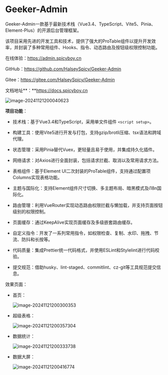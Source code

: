 # Geeker-Admin

Geeker-Admin一款基于最新技术栈（Vue3.4、TypeScript、Vite5、Pinia、Element-Plus）的开源后台管理框架。

该项目采用先进的开发工具和技术，提供了强大的ProTable组件以提升开发效率，并封装了多种常用组件、Hooks、指令、动态路由及按钮级权限控制功能。

在线体验：https://admin.spicyboy.cn

GitHub：https://github.com/HalseySpicy/Geeker-Admin

Gitee：https://gitee.com/HalseySpicy/Geeker-Admin

文档地址**：**https://docs.spicyboy.cn

![image-20241121200040623](https://fastly.jsdelivr.net/gh/LetengZzz/img@main/tc2/img202411212000325.png)

**项目功能**：

- 技术栈：基于Vue3.4和TypeScript，采用单文件组件 `<script setup>`。

- 构建工具：使用Vite5进行开发与打包，支持gzip/brotli压缩、tsx语法和跨域代理。

- 状态管理：采用Pinia替代Vuex，更轻量且易于使用，并集成持久化插件。
- 网络请求：对Axios进行全面封装，包括请求拦截、取消以及常用请求方法。
- 表格组件：基于Element UI二次封装的ProTable组件，支持通过配置项Columns实现表格功能。
- 主题与国际化：支持Element组件尺寸切换、多主题布局、暗黑模式及i18n国际化。
- 路由管理：利用VueRouter实现动态路由权限拦截与懒加载，并支持页面按钮级别的权限控制。
- 页面缓存：通过KeepAlive实现页面缓存及多级嵌套路由缓存。
- 自定义指令：开发了一系列常用指令，如权限检查、复制、水印、拖拽、节流、防抖和长按等。
- 代码质量：集成Prettier统一代码格式，并使用ESLint和Stylelint进行代码校验。
- 提交规范：借助husky、lint-staged、commitlint、cz-git等工具规范提交信息。

效果页面：

- 首页：

  ![image-20241121200300353](https://fastly.jsdelivr.net/gh/LetengZzz/img@main/tc2/img202411212004474.png)

- 超级表格：

  ![image-20241121200357304](https://fastly.jsdelivr.net/gh/LetengZzz/img@main/tc2/img202411212004371.png)

- 数据统计：

  ![image-20241121200333738](https://fastly.jsdelivr.net/gh/LetengZzz/img@main/tc2/img202411212004512.png)

- 数据大屏：

  ![image-20241121200416774](https://fastly.jsdelivr.net/gh/LetengZzz/img@main/tc2/img202411212004613.png)

